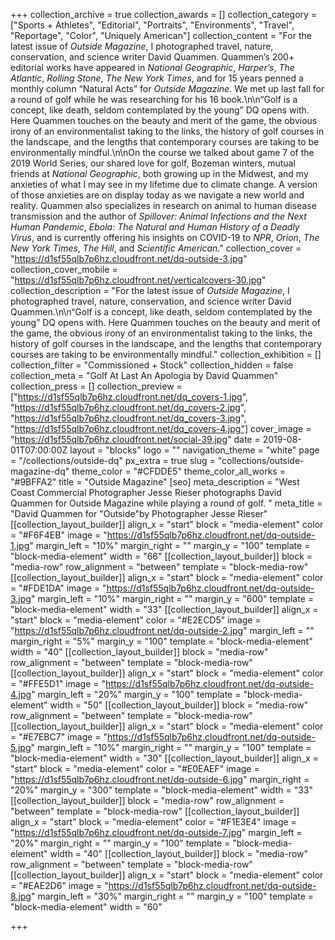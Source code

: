 +++
collection_archive = true
collection_awards = []
collection_category = ["Sports + Athletes", "Editorial", "Portraits", "Environments", "Travel", "Reportage", "Color", "Uniquely American"]
collection_content = "For the latest issue of _Outside Magazine_, I photographed travel, nature, conservation, and science writer David Quammen. Quammen’s 200+ editorial works have appeared in _National Geographic_, _Harper’s_, _The Atlantic_, _Rolling Stone_, _The New York Times_, and for 15 years penned a monthly column “Natural Acts” for _Outside Magazine_. We met up last fall for a round of golf while he was researching for his 16 book.\n\n“Golf is a concept, like death, seldom contemplated by the young” DQ opens with. Here Quammen touches on the beauty and merit of the game, the obvious irony of an environmentalist taking to the links, the history of golf courses in the landscape, and the lengths that contemporary courses are taking to be environmentally mindful.\n\nOn the course we talked about game 7 of the 2019 World Series, our shared love for golf, Bozeman winters, mutual friends at _National Geographic_, both growing up in the Midwest, and my anxieties of what I may see in my lifetime due to climate change. A version of those anxieties are on display today as we navigate a new world and reality. Quammen also specializes in research on animal to human disease transmission and the author of _Spillover: Animal Infections and the Next Human Pandemic_, _Ebola: The Natural and Human History of a Deadly Virus_, and is currently offering his insights on COVID-19 to _NPR_, _Orion_, _The New York Times_, _The Hill_, and _Scientific American_."
collection_cover = "https://d1sf55qlb7p6hz.cloudfront.net/dq-outside-3.jpg"
collection_cover_mobile = "https://d1sf55qlb7p6hz.cloudfront.net/verticalcovers-30.jpg"
collection_description = "For the latest issue of _Outside Magazine_, I photographed travel, nature, conservation, and science writer David Quammen.\n\n“Golf is a concept, like death, seldom contemplated by the young” DQ opens with. Here Quammen touches on the beauty and merit of the game, the obvious irony of an environmentalist taking to the links, the history of golf courses in the landscape, and the lengths that contemporary courses are taking to be environmentally mindful."
collection_exhibition = []
collection_filter = "Commissioned + Stock"
collection_hidden = false
collection_meta = "Golf At Last An Apologia by David Quammen"
collection_press = []
collection_preview = ["https://d1sf55qlb7p6hz.cloudfront.net/dq_covers-1.jpg", "https://d1sf55qlb7p6hz.cloudfront.net/dq_covers-2.jpg", "https://d1sf55qlb7p6hz.cloudfront.net/dq_covers-3.jpg", "https://d1sf55qlb7p6hz.cloudfront.net/dq_covers-4.jpg"]
cover_image = "https://d1sf55qlb7p6hz.cloudfront.net/social-39.jpg"
date = 2019-08-01T07:00:00Z
layout = "blocks"
logo = ""
navigation_theme = "white"
page = "/collections/outside-dq"
px_extra = true
slug = "collections/outside-magazine-dq"
theme_color = "#CFDDE5"
theme_color_all_works = "#9BFFA2"
title = "Outside Magazine"
[seo]
meta_description = "West Coast Commercial Photographer Jesse Rieser photographs David Quammen for Outside Magazine while playing a round of golf. "
meta_title = "David Quammen for \"Outside\"by Photographer Jesse Rieser"
[[collection_layout_builder]]
align_x = "start"
block = "media-element"
color = "#F6F4EB"
image = "https://d1sf55qlb7p6hz.cloudfront.net/dq-outside-1.jpg"
margin_left = "10%"
margin_right = ""
margin_y = "100"
template = "block-media-element"
width = "66"
[[collection_layout_builder]]
block = "media-row"
row_alignment = "between"
template = "block-media-row"
[[collection_layout_builder]]
align_x = "start"
block = "media-element"
color = "#FDE1DA"
image = "https://d1sf55qlb7p6hz.cloudfront.net/dq-outside-3.jpg"
margin_left = "10%"
margin_right = ""
margin_y = "600"
template = "block-media-element"
width = "33"
[[collection_layout_builder]]
align_x = "start"
block = "media-element"
color = "#E2ECD5"
image = "https://d1sf55qlb7p6hz.cloudfront.net/dq-outside-2.jpg"
margin_left = ""
margin_right = "5%"
margin_y = "100"
template = "block-media-element"
width = "40"
[[collection_layout_builder]]
block = "media-row"
row_alignment = "between"
template = "block-media-row"
[[collection_layout_builder]]
align_x = "start"
block = "media-element"
color = "#FFE5D1"
image = "https://d1sf55qlb7p6hz.cloudfront.net/dq-outside-4.jpg"
margin_left = "20%"
margin_y = "100"
template = "block-media-element"
width = "50"
[[collection_layout_builder]]
block = "media-row"
row_alignment = "between"
template = "block-media-row"
[[collection_layout_builder]]
align_x = "start"
block = "media-element"
color = "#E7EBC7"
image = "https://d1sf55qlb7p6hz.cloudfront.net/dq-outside-5.jpg"
margin_left = "10%"
margin_right = ""
margin_y = "100"
template = "block-media-element"
width = "30"
[[collection_layout_builder]]
align_x = "start"
block = "media-element"
color = "#E0EAEF"
image = "https://d1sf55qlb7p6hz.cloudfront.net/dq-outside-6.jpg"
margin_right = "20%"
margin_y = "300"
template = "block-media-element"
width = "33"
[[collection_layout_builder]]
block = "media-row"
row_alignment = "between"
template = "block-media-row"
[[collection_layout_builder]]
align_x = "start"
block = "media-element"
color = "#F1E3E4"
image = "https://d1sf55qlb7p6hz.cloudfront.net/dq-outside-7.jpg"
margin_left = "20%"
margin_right = ""
margin_y = "100"
template = "block-media-element"
width = "40"
[[collection_layout_builder]]
block = "media-row"
row_alignment = "between"
template = "block-media-row"
[[collection_layout_builder]]
align_x = "start"
block = "media-element"
color = "#EAE2D6"
image = "https://d1sf55qlb7p6hz.cloudfront.net/dq-outside-8.jpg"
margin_left = "30%"
margin_right = ""
margin_y = "100"
template = "block-media-element"
width = "60"

+++
